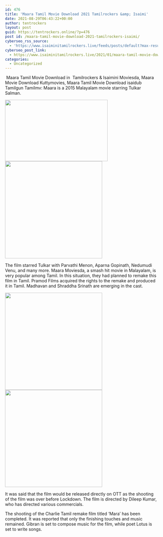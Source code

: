 ```yaml
---
id: 476
title: 'Maara Tamil Movie Download 2021 Tamilrockers &amp; Isaimi'
date: 2021-08-29T06:43:22+00:00
author: tentrockers
layout: post
guid: https://tentrockers.online/?p=476
post id: /maara-tamil-movie-download-2021-tamilrockers-isaimi/
cyberseo_rss_source:
  - 'https://www.isaiminitamilrockers.live/feeds/posts/default?max-results=150&start-index=151'
cyberseo_post_link:
  - https://www.isaiminitamilrockers.live/2021/01/maara-tamil-movie-download-2021.html
categories:
  - Uncategorized
---
```

<meta content="&nbsp;Maara Tamil Movie Download in&nbsp; Tamilrockers & Isaimini Moviesda, Maara Movie Download Kuttymovies, Maara Tamil Movie Download isaidub T..." name="twitter:description" />

  


<center>
</center>

&nbsp;Maara Tamil Movie Download in&nbsp; Tamilrockers & Isaimini Moviesda, Maara Movie Download Kuttymovies, Maara Tamil Movie Download isaidub Tamilgun Tamilmv: Maara is a 2015 Malayalam movie starring Tulkar Salman.<ins data-width="0" data-height="0" class="a5d9b5490a4" data-domain="//aaaaaco.com" data-affquery="/f5ff9bfd5d/5d9b5490a4/?placementName=default"></ins>

<div class="separator">
  <a href="https://1.bp.blogspot.com/-f4pO9tVO60g/X_fM_uRU0hI/AAAAAAAAAMI/sw_cU2KwZ6sWtCfGbIHvqO0ZDqDZ8Na-gCLcBGAsYHQ/s904/Capture.png" imageanchor="1"><img loading="lazy" border="0" data-original-height="571" data-original-width="904" height="202" src="https://1.bp.blogspot.com/-f4pO9tVO60g/X_fM_uRU0hI/AAAAAAAAAMI/sw_cU2KwZ6sWtCfGbIHvqO0ZDqDZ8Na-gCLcBGAsYHQ/w338-h202/Capture.png" width="338" /></a>
</div>



<div class="separator">
  <a href="https://aaaaaco.com/b7e8e06d99/5cfee511d9/?placementName=default" imageanchor="1" target="_blank" rel="noopener"><img border="0" data-original-height="166" data-original-width="800" src="https://1.bp.blogspot.com/-Qtalk-3mUeA/X_fNyferBPI/AAAAAAAAAMc/ETLvpKLjlbM7VcEf6YX3KlKXFgh5hVA4QCLcBGAsYHQ/s320/unnamed.gif" width="320" /></a>
</div>

<ins data-width="0" data-height="0" class="a5d9b5490a4" data-domain="//aaaaaco.com" data-affquery="/f5ff9bfd5d/5d9b5490a4/?placementName=default"></ins>

The film starred Tulkar with Parvathi Menon, Aparna Gopinath, Nedumudi Venu, and many more. Maara Moviesda, a smash hit movie in Malayalam, is very popular among Tamil. In this situation, they had planned to remake this film in Tamil. Pramod Films acquired the rights to the remake and produced it in Tamil. Madhavan and Shraddha Srinath are emerging in the cast.<ins data-width="0" data-height="0" class="a5d9b5490a4" data-domain="//aaaaaco.com" data-affquery="/f5ff9bfd5d/5d9b5490a4/?placementName=default"></ins>

<div class="separator">
  <a href="https://1.bp.blogspot.com/-SNmrYYOcf20/X_fNZPKiZsI/AAAAAAAAAMQ/ZBmzBvhmQXIoRrk83eKwd6ugUaeJsybMQCLcBGAsYHQ/s640/66322e72bce0725a13e8b4804fe86515.jpg" imageanchor="1"><img border="0" data-original-height="360" data-original-width="640" src="https://1.bp.blogspot.com/-SNmrYYOcf20/X_fNZPKiZsI/AAAAAAAAAMQ/ZBmzBvhmQXIoRrk83eKwd6ugUaeJsybMQCLcBGAsYHQ/s320/66322e72bce0725a13e8b4804fe86515.jpg" width="320" /></a>
</div>

<div class="separator">
  <a href="https://aaaaaco.com/b7e8e06d99/5cfee511d9/?placementName=default" imageanchor="1" target="_blank" rel="noopener"><img border="0" data-original-height="166" data-original-width="800" src="https://1.bp.blogspot.com/-kKcXIHoKmuQ/X_fNsH1DyPI/AAAAAAAAAMY/FshpUvR7OIYgJJSsG9jp9S8RkmxhBS-1gCLcBGAsYHQ/s320/unnamed.gif" width="320" /></a>
</div>

It was said that the film would be released directly on OTT as the shooting of the film was over before Lockdown. The film is directed by Dileep Kumar, who has directed various commercials.

<ins data-width="0" data-height="0" class="a5d9b5490a4" data-domain="//aaaaaco.com" data-affquery="/f5ff9bfd5d/5d9b5490a4/?placementName=default"></ins>

The shooting of the Charlie Tamil remake film titled ‘Mara’ has been completed. It was reported that only the finishing touches and music remained. Gibran is set to compose music for the film, while poet Lotus is set to write songs.<ins data-width="0" data-height="0" class="a5d9b5490a4" data-domain="//aaaaaco.com" data-affquery="/f5ff9bfd5d/5d9b5490a4/?placementName=default"></ins>

<center>
</center>
